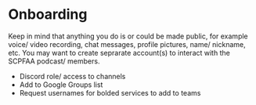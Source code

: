 # Onboarding

Keep in mind that anything you do is or could be made public, for example voice/ video recording, chat messages, profile pictures, name/ nickname, etc. You may want to create seprarate account(s) to interact with the SCPFAA podcast/ members.

- Discord role/ access to channels
- Add to Google Groups list
- Request usernames for bolded services to add to teams
